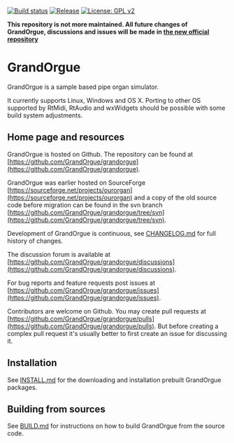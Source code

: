 [![Build status](https://github.com/GrandOrgue/grandorgue/actions/workflows/build.yml/badge.svg)](https://github.com/GrandOrgue/grandorgue/actions/workflows/build.yml)
[![Release](https://img.shields.io/github/v/release/GrandOrgue/grandorgue)](https://github.com/GrandOrgue/grandorgue/releases)
[![License: GPL v2](https://img.shields.io/badge/License-GPL%20v2-blue.svg)](https://www.gnu.org/licenses/old-licenses/gpl-2.0.en.html)

**This repository is not more maintained. All future changes of GrandOrgue, discussions and issues will be made in [the new official repository](https://github.com/GrandOrgue/grandorgue)**

# GrandOrgue

GrandOrgue is a sample based pipe organ simulator.

It currently supports Linux, Windows and OS X. Porting to other OS supported by RtMidi, RtAudio and wxWidgets should be possible with some build system adjustments.

## Home page and resources
GrandOrgue is hosted on Github. The repository can be found at [https://github.com/GrandOrgue/grandorgue](https://github.com/GrandOrgue/grandorgue).

GrandOrgue was earlier hosted on SourceForge [https://sourceforge.net/projects/ourorgan](https://sourceforge.net/projects/ourorgan) and a copy of the old source code before migration can be found in the svn branch [https://github.com/GrandOrgue/grandorgue/tree/svn](https://github.com/GrandOrgue/grandorgue/tree/svn).

Development of GrandOrgue is continuous, see [CHANGELOG.md](CHANGELOG.md) for full history of changes.

The discussion forum is available at [https://github.com/GrandOrgue/grandorgue/discussions](https://github.com/GrandOrgue/grandorgue/discussions).

For bug reports and feature requests post issues at [https://github.com/GrandOrgue/grandorgue/issues](https://github.com/GrandOrgue/grandorgue/issues).

Contributors are welcome on Github. You may create pull requests at [https://github.com/GrandOrgue/grandorgue/pulls](https://github.com/GrandOrgue/grandorgue/pulls). But before creating a complex pull request it's usually better to first create an issue for discussing it.

## Installation
See [INSTALL.md](INSTALL.md) for the downloading and installation prebuilt GrandOrgue packages.

## Building from sources
See [BUILD.md](BUILD.md) for instructions on how to build GrandOrgue from the source code.
